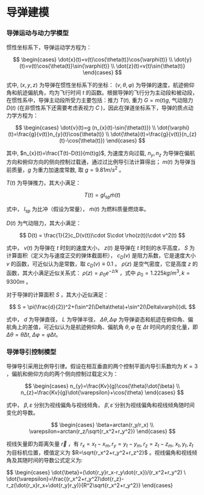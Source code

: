 # 导弹建模

### 导弹运动与动力学模型

惯性坐标系下，导弹运动学方程为：

$$
\begin{cases}
\dot{x}(t)=v(t)\cos{\theta(t)}\cos{\varphi(t)} \\
\dot{y}(t)=v(t)\cos{\theta(t)}\sin{\varphi(t)} \\
\dot{z}(t)=v(t)\sin{\theta(t)}
\end{cases}
$$

式中, $(x,y,z)$ 为导弹在惯性坐标系下的坐标： $(v,\theta,\varphi)$ 为导弹的速度，航迹俯仰角和航迹偏航角，均为飞行时间 $t$ 的函数。根据导弹的飞行分为主动段和被动段，在惯性系中，导弹主动段所受力主要包括：推力 $T(t)$, 重力 $G=m(t)g$, 气动阻力 $D(t)$ (在非惯性系下还需要考虑表视力 $C$ )，因此在弹道坐标系下，导弹的质点动力学方程为：

$$
\begin{cases}
\dot{v}(t)=g (n_{x}(t)-\sin{\theta(t)}) \\
\dot{\varphi}(t)=\frac{g}{v(t)}n_{y}(t)\cos{\theta(t)} \\
\dot{\theta}(t)=\frac{g}{v(t)}(n_{z}(t)-\cos{\theta(t)})
\end{cases}
$$

其中, $n_{x}(t)=\frac{T(t)-D(t)}{m(t)g}$, 为速度方向过载, $n_{y}, n_{z}$ 为导弹在偏航方向和俯仰方向的侧向控制过载通，通过过比例导引法计算得出； $m(t)$ 为导弹当前质量，$g$ 为重力加速度常数, 取 $g=9.81m/s^2$ 。

$T(t)$ 为导弹推力，其大小满足：

$$
T(t) = gI_{\text{sp}}\dot{m}(t)
$$

式中， $I_{\text{sp}}$ 为比冲（假设为常量）， $\dot{m}(t)$ 为燃料质量燃烧率。

$D(t)$ 为气动阻力，其大小满足：

$$
D(t) = \frac{1}{2}c_D(v(t))\cdot S\cdot \rho(z(t))\cdot v^2(t)
$$

式中， $v(t)$ 为导弹在 $t$ 时刻的速度大小， $z(t)$ 是导弹在 $t$ 时刻的水平高度， $S$ 为计算面积（定义为与速度正交的弹体截面积）， $c_D(v)$ 是阻力系数，它是速度大小 $v$ 的函数，可近似认为是常数，取 $c_D(v)\equiv 0.1$ 。 $\rho(z)$ 是空气密度，它是高度 $z$ 的函数，其大小满足近似关系式： $\rho(z)=\rho_0e^{-z/k}$ ，式中 $\rho_0=1.225kg/m^3,k=9300m$ 。

对于导弹的计算面积 $S$ ，其大小近似满足：

$$
S = \pi(\frac{d}{2})^2+(\sin^2(\Delta\theta)+\sin^2(\Delta\varphi))dL
$$

式中， $d$ 为导弹直径， $L$ 为导弹半径， $\Delta\theta,\Delta\varphi$ 为导弹姿态和航迹在俯仰角、偏航角上的差值，可近似认为是航迹俯仰角、偏航角 $\theta,\varphi$ 在 $\Delta t$ 时间内的变化量，即 $\Delta\theta=\dot{\theta}\Delta t$, $\Delta\varphi=\dot{\varphi}\Delta t$。
 
### 导弹导引控制模型

导弹导引采用比例导引律。假设在相互垂直的两个控制平面内导引系数均为 $K=3$ ，偏航和俯仰方向的两个侧向控制过载定义为：

$$
\begin{cases}
n_{y}=\frac{Kv}{g}\cos{\theta}\dot{\beta} \\
n_{z}=\frac{Kv}{g}\dot{\varepsilon}+\cos{\theta}
\end{cases}
$$

式中， $\beta,\varepsilon$ 分别为视线偏角与视线倾角， $\dot{\beta},\dot{\varepsilon}$ 分别为视线偏角和视线倾角随时间变化的导数。

$$
\begin{cases}
\beta=arctan(r_y/r_x) \\
\varepsilon=arctan(r_z/\sqrt{r_x^2+r_y^2})
\end{cases}
$$

视线矢量即为距离矢量 $\vec{r}$ ，有 $r_x=x_t-x_m,r_y=y_t-y_m,r_z=z_t-z_m$, $x_t,y_t,z_t$ 为目标机位置，模值定义为 $R=\sqrt{r_x^2+r_y^2+r_z^2}$ 。视线偏角和视线倾角及其随时间的导数公式定义为:

$$
\begin{cases}
\dot{\beta}=(\dot{r_y}r_x-r_y\dot{r_x})/(r_x^2+r_y^2) \\
\dot{\varepsilon}=\frac{(r_x^2+r_y^2)\dot{r_z}-r_z(\dot{r_x}r_x+\dot{r_y}r_y)}{R^2\sqrt{r_x^2+r_y^2}}
\end{cases}

